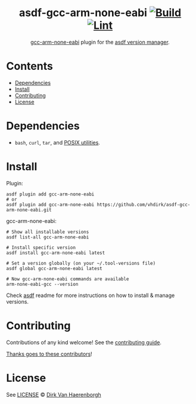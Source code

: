 <div align="center">

# asdf-gcc-arm-none-eabi [![Build](https://github.com/vhdirk/asdf-gcc-arm-none-eabi/actions/workflows/build.yml/badge.svg)](https://github.com/vhdirk/asdf-gcc-arm-none-eabi/actions/workflows/build.yml) [![Lint](https://github.com/vhdirk/asdf-gcc-arm-none-eabi/actions/workflows/lint.yml/badge.svg)](https://github.com/vhdirk/asdf-gcc-arm-none-eabi/actions/workflows/lint.yml)

[gcc-arm-none-eabi](https://developer.arm.com/Tools%20and%20Software/GNU%20Toolchain) plugin for the [asdf version manager](https://asdf-vm.com).
</div>

# Contents

- [Dependencies](#dependencies)
- [Install](#install)
- [Contributing](#contributing)
- [License](#license)

# Dependencies

- `bash`, `curl`, `tar`, and [POSIX utilities](https://pubs.opengroup.org/onlinepubs/9699919799/idx/utilities.html).

# Install

Plugin:

```shell
asdf plugin add gcc-arm-none-eabi
# or
asdf plugin add gcc-arm-none-eabi https://github.com/vhdirk/asdf-gcc-arm-none-eabi.git
```

gcc-arm-none-eabi:

```shell
# Show all installable versions
asdf list-all gcc-arm-none-eabi

# Install specific version
asdf install gcc-arm-none-eabi latest

# Set a version globally (on your ~/.tool-versions file)
asdf global gcc-arm-none-eabi latest

# Now gcc-arm-none-eabi commands are available
arm-none-eabi-gcc --version
```

Check [asdf](https://github.com/asdf-vm/asdf) readme for more instructions on how to
install & manage versions.

# Contributing

Contributions of any kind welcome! See the [contributing guide](contributing.md).

[Thanks goes to these contributors](https://github.com/vhdirk/asdf-gcc-arm-none-eabi/graphs/contributors)!

# License

See [LICENSE](LICENSE) © [Dirk Van Haerenborgh](https://github.com/vhdirk/)
